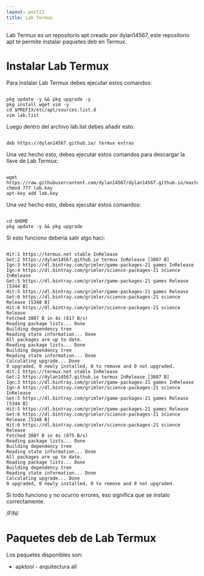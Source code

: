 ```yaml
---
layout: post22
title: Lab Termux
---
```


Lab Termux es un repositorio apt creado por dylan14567, este repositorio apt te permite instalar
paquetes deb en Termux.

# Instalar Lab Termux

Para instalar Lab Termux debes ejecutar estos comandos:

```shell

pkg update -y && pkg upgrade -y
pkg install wget vim -y
cd $PREFIX/etc/apt/sources.list.d
vim lab.list

```

Luego dentro del archivo lab.list debes añadir esto:

```shell

deb https://dylan14567.github.io/ termux extras

```

Una vez hecho esto, debes ejecutar estos comandos para descargar la llave de Lab Termux:

```shell

wget https://raw.githubusercontent.com/dylan14567/dylan14567.github.io/master/dists/termux/lab.key
chmod 777 lab.key
apt-key add lab.key

```

Una vez hecho esto, debes ejecutar estos comandos:

```shell

cd $HOME
pkg update -y && pkg upgrade

```

Si esto funciono deberia salir algo haci:

```shell

Hit:1 https://termux.net stable InRelease
Get:2 https://dylan14567.github.io termux InRelease [3807 B]
Ign:3 https://dl.bintray.com/grimler/game-packages-21 games InRelease
Ign:4 https://dl.bintray.com/grimler/science-packages-21 science InRelease
Get:5 https://dl.bintray.com/grimler/game-packages-21 games Release [5344 B]
Hit:5 https://dl.bintray.com/grimler/game-packages-21 games Release
Get:6 https://dl.bintray.com/grimler/science-packages-21 science Release [5348 B]
Hit:6 https://dl.bintray.com/grimler/science-packages-21 science Release
Fetched 3807 B in 4s (817 B/s)
Reading package lists... Done
Building dependency tree
Reading state information... Done
All packages are up to date.
Reading package lists... Done
Building dependency tree
Reading state information... Done
Calculating upgrade... Done
0 upgraded, 0 newly installed, 0 to remove and 0 not upgraded.
Hit:1 https://termux.net stable InRelease
Get:2 https://dylan14567.github.io termux InRelease [3807 B]
Ign:3 https://dl.bintray.com/grimler/game-packages-21 games InRelease
Ign:4 https://dl.bintray.com/grimler/science-packages-21 science InRelease
Get:5 https://dl.bintray.com/grimler/game-packages-21 games Release [5344 B]
Hit:5 https://dl.bintray.com/grimler/game-packages-21 games Release
Get:6 https://dl.bintray.com/grimler/science-packages-21 science Release [5348 B]
Hit:6 https://dl.bintray.com/grimler/science-packages-21 science Release
Fetched 3807 B in 4s (875 B/s)
Reading package lists... Done
Building dependency tree
Reading state information... Done
All packages are up to date.
Reading package lists... Done
Building dependency tree
Reading state information... Done
Calculating upgrade... Done
0 upgraded, 0 newly installed, 0 to remove and 0 not upgraded.

```

Si todo funciono y no ocurrio errores, eso significa que se instalo correctamente.

/FIN/

# Paquetes deb de Lab Termux

Los paquetes disponibles son:

* apktool - arquitectura all


